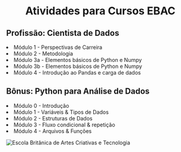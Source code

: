 <h1 align='center'> Atividades para Cursos EBAC </h1>


<h2> Profissão: Cientista de Dados </h2>
<p>
  <li> Módulo 1 - Perspectivas de Carreira</li>
  <li> Módulo 2 - Metodologia</li>
  <li> Módulo 3a - Elementos básicos de Python e Numpy</li>
  <li> Módulo 3b - Elementos básicos de Python e Numpy</li>
  <li> Módulo 4 - Introdução ao Pandas e carga de dados</li>
</p>
<h2> Bônus: Python para Análise de Dados </h2>
<p>
  <li> Módulo 0 - Introdução</li>
  <li> Módulo 1 - Variáveis & Tipos de Dados</li>
  <li> Módulo 2 - Estruturas de Dados</li>
  <li> Módulo 3 - Fluxo condicional & repetição</li>
  <li> Módulo 4 - Arquivos & Funções</li>
</p>

![Escola Britânica de Artes Criativas e Tecnologia](https://ebac.art.br/local/templates/brazil/i/brazil_logo_black_port.png)

